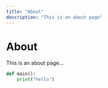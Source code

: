 ```yaml
---
title: "About"
description: "This is an about page"
---
```


# About

This is an about page...
<!--more-->

```python
def main():
    print("hello")
```
